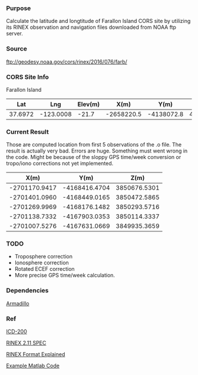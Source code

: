 ### Purpose
Calculate the latitude and longtitude of Farallon Island CORS site by utilizing its RINEX observation and navigation files downloaded from NOAA ftp server.

### Source
ftp://geodesy.noaa.gov/cors/rinex/2016/076/farb/

### CORS Site Info
Farallon Island

| Lat | Lng | Elev(m) | X(m) | Y(m) | Z(m) |
| --- | --- | ------- | ---- | ---- | ---- |	
| 37.6972 | -123.0008 | -21.7 | -2658220.5 | -4138072.8 | 4049411.8 |

### Current Result
Those are computed location from first 5 observations of the .o file. The result is actually very bad. Errors are huge. Something must went wrong in the code. Might be because of the sloppy GPS time/week conversion or tropo/iono corrections not yet implemented.

| X(m) | Y(m) | Z(m) |
| ---- | ---- | ---- |
| -2701170.9417 | -4168416.4704 | 3850676.5301
| -2701401.0960 | -4168449.0165 | 3850472.5865
| -2701269.9969 | -4168176.1482 | 3850293.5716
| -2701138.7332 | -4167903.0353 | 3850114.3337
| -2701007.5276 | -4167631.0669 | 3849935.3659 

### TODO
- Troposphere correction
- Ionosphere correction
- Rotated ECEF correction
- More precise GPS time/week calculation.

### Dependencies

[Armadillo](http://arma.sourceforge.net/)

### Ref
[ICD-200](http://www.gps.gov/technical/icwg/ICD-GPS-200C.pdf)

[RINEX 2.11 SPEC](https://igscb.jpl.nasa.gov/igscb/data/format/rinex211.txt)

[RINEX Format Explained](https://emedia.rmit.edu.au/satellite/node/16)

[Example Matlab Code](http://kom.aau.dk/~borre/easy/)